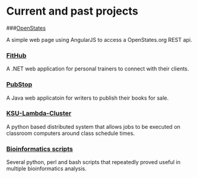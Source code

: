 # Current and past projects

###[OpenStates](https://github.com/gkigundu/gkigundu.github.io/tree/master/projects/openstates)

A simple web page using AngularJS to access a OpenStates.org REST api.

### [FitHub](https://github.com/gkigundu/gkigundu.github.io/tree/master/projects/fithub)

A .NET web application for personal trainers to connect with their clients.

### [PubStop](https://github.com/gkigundu/gkigundu.github.io/tree/master/projects/pubstop)

A Java web applicatoin for writers to publish their books for sale.

### [KSU-Lambda-Cluster](https://github.com/gkigundu/gkigundu.github.io/tree/master/projects/ksu_lambda_cluster)

A python based distributed system that allows jobs to be executed on classroom computers around class schedule times. 

### [Bioinformatics scripts](https://github.com/gkigundu/gkigundu.github.io/tree/master/projects/bioinformatics_scripts)

Several python, perl and bash scripts that repeatedly proved useful in multiple bioinformatics analysis.

